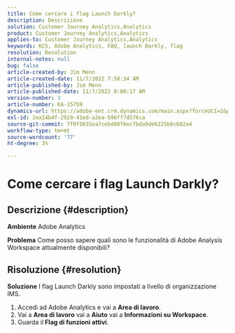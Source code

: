 ```yaml
---
title: Come cercare i flag Launch Darkly?
description: Descrizione
solution: Customer Journey Analytics,Analytics
product: Customer Journey Analytics,Analytics
applies-to: Customer Journey Analytics,Analytics
keywords: KCS, Adobe Analytics, FAQ, launch Darkly, flag
resolution: Resolution
internal-notes: null
bug: false
article-created-by: Jim Menn
article-created-date: 11/7/2022 7:58:34 AM
article-published-by: Jim Menn
article-published-date: 11/7/2022 8:00:17 AM
version-number: 3
article-number: KA-15759
dynamics-url: https://adobe-ent.crm.dynamics.com/main.aspx?forceUCI=1&pagetype=entityrecord&etn=knowledgearticle&id=0b8172f4-715e-ed11-9561-6045bd0065f9
exl-id: 2ea14b4f-2929-41ed-a2ea-596ff7d576ca
source-git-commit: 7f0f5035ea7cebd60f6ec7bda9de6225b6c602a4
workflow-type: tm+mt
source-wordcount: '77'
ht-degree: 3%

---
```


# Come cercare i flag Launch Darkly?

## Descrizione {#description}


<b>Ambiente</b>
Adobe Analytics

<b>Problema</b>
Come posso sapere quali sono le funzionalità di Adobe Analysis Workspace attualmente disponibili?


## Risoluzione {#resolution}


<b>Soluzione</b>
I flag Launch Darkly sono impostati a livello di organizzazione IMS.

1. Accedi ad Adobe Analytics e vai a <b>Area di lavoro</b>.
2. Vai a <b>Area di lavoro</b> vai a <b>Aiuto</b> vai a <b>Informazioni su Workspace</b>.
3. Guarda il<b> Flag di funzioni attivi</b>.
